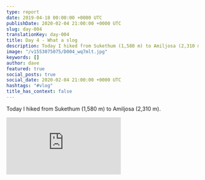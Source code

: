 ```yaml
---
type: report
date: 2019-04-18 00:00:00 +0000 UTC
publishDate: 2020-02-04 21:00:00 +0000 UTC
slug: day-004
translationKey: day-004
title: Day 4 - What a slog
description: Today I hiked from Sukethum (1,580 m) to Amiljosa (2,310 m).
image: "/v1553075075/D004_wq7mlt.jpg"
keywords: []
author: dave
featured: true
social_posts: true
social_date: 2020-02-04 21:00:00 +0000 UTC
hashtags: "#vlog"
title_has_context: false
---
```


Today I hiked from Sukethum (1,580 m) to Amiljosa (2,310 m).

<iframe class="youtube75" src="https://www.youtube.com/embed/KRifKfUb64k" frameborder="0" allow="accelerometer; autoplay; encrypted-media; gyroscope; picture-in-picture" allowfullscreen></iframe>

